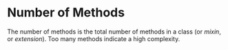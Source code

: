 # Number of Methods

The number of methods is the total number of methods in a class (or _mixin_, or _extension_). Too many methods indicate a high complexity.
